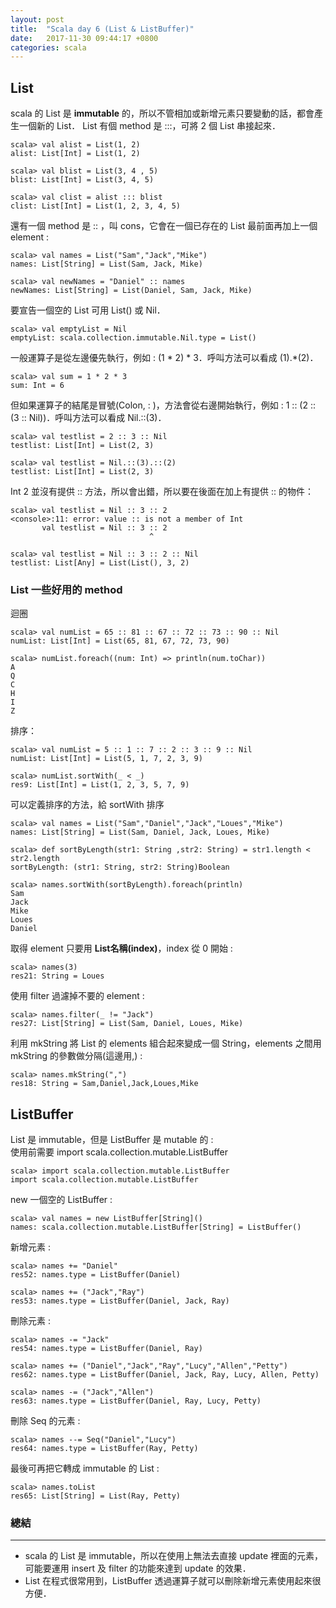 ```yaml
---
layout: post
title:  "Scala day 6 (List & ListBuffer)"
date:   2017-11-30 09:44:17 +0800
categories: scala
---
```


## List
scala 的 List 是 **immutable** 的，所以不管相加或新增元素只要變動的話，都會產生一個新的 List．
List 有個 method 是 :::，可將 2 個 List 串接起來．

```console
scala> val alist = List(1, 2)
alist: List[Int] = List(1, 2)

scala> val blist = List(3, 4 , 5)
blist: List[Int] = List(3, 4, 5)

scala> val clist = alist ::: blist
clist: List[Int] = List(1, 2, 3, 4, 5)
```

還有一個 method 是 :: ，叫 cons，它會在一個已存在的 List 最前面再加上一個 element :  

```console
scala> val names = List("Sam","Jack","Mike")
names: List[String] = List(Sam, Jack, Mike)

scala> val newNames = "Daniel" :: names
newNames: List[String] = List(Daniel, Sam, Jack, Mike)
```
要宣告一個空的 List 可用 List() 或 Nil．
```console
scala> val emptyList = Nil
emptyList: scala.collection.immutable.Nil.type = List()
```

一般運算子是從左邊優先執行，例如 : (1 * 2) * 3．呼叫方法可以看成 (1).*(2)．

```console
scala> val sum = 1 * 2 * 3
sum: Int = 6
```

但如果運算子的結尾是冒號(Colon, : )，方法會從右邊開始執行，例如 : 1 :: (2 :: (3 :: Nil))．呼叫方法可以看成 Nil.::(3)．

```console
scala> val testlist = 2 :: 3 :: Nil
testlist: List[Int] = List(2, 3)

scala> val testlist = Nil.::(3).::(2)
testlist: List[Int] = List(2, 3)
```
Int 2 並沒有提供 :: 方法，所以會出錯，所以要在後面在加上有提供 :: 的物件：

```console
scala> val testlist = Nil :: 3 :: 2
<console>:11: error: value :: is not a member of Int
       val testlist = Nil :: 3 :: 2
                               ^

scala> val testlist = Nil :: 3 :: 2 :: Nil
testlist: List[Any] = List(List(), 3, 2)
```

### List 一些好用的 method
迴圈

```console
scala> val numList = 65 :: 81 :: 67 :: 72 :: 73 :: 90 :: Nil
numList: List[Int] = List(65, 81, 67, 72, 73, 90)

scala> numList.foreach((num: Int) => println(num.toChar))
A
Q
C
H
I
Z
```

排序：

```console
scala> val numList = 5 :: 1 :: 7 :: 2 :: 3 :: 9 :: Nil
numList: List[Int] = List(5, 1, 7, 2, 3, 9)

scala> numList.sortWith(_ < _)
res9: List[Int] = List(1, 2, 3, 5, 7, 9)
```
可以定義排序的方法，給 sortWith 排序

```console
scala> val names = List("Sam","Daniel","Jack","Loues","Mike")
names: List[String] = List(Sam, Daniel, Jack, Loues, Mike)

scala> def sortByLength(str1: String ,str2: String) = str1.length < str2.length
sortByLength: (str1: String, str2: String)Boolean

scala> names.sortWith(sortByLength).foreach(println)
Sam
Jack
Mike
Loues
Daniel
```
取得 element 只要用 **List名稱(index)**，index 從 0 開始 : 
```console
scala> names(3)
res21: String = Loues
```
使用 filter 過濾掉不要的 element : 

```console
scala> names.filter(_ != "Jack")
res27: List[String] = List(Sam, Daniel, Loues, Mike)
```

利用 mkString 將 List 的 elements 組合起來變成一個 String，elements 之間用 mkString 的參數做分隔(這邊用,) : 

```console
scala> names.mkString(",")
res18: String = Sam,Daniel,Jack,Loues,Mike
```

## ListBuffer
List 是 immutable，但是 ListBuffer 是 mutable 的 :  
使用前需要 import scala.collection.mutable.ListBuffer

```console
scala> import scala.collection.mutable.ListBuffer
import scala.collection.mutable.ListBuffer
```
new 一個空的 ListBuffer :  

```console
scala> val names = new ListBuffer[String]()
names: scala.collection.mutable.ListBuffer[String] = ListBuffer()
```

新增元素 :  

```console
scala> names += "Daniel"
res52: names.type = ListBuffer(Daniel)

scala> names += ("Jack","Ray")
res53: names.type = ListBuffer(Daniel, Jack, Ray)
```

刪除元素 : 
```console
scala> names -= "Jack"
res54: names.type = ListBuffer(Daniel, Ray)

scala> names += ("Daniel","Jack","Ray","Lucy","Allen","Petty")
res62: names.type = ListBuffer(Daniel, Jack, Ray, Lucy, Allen, Petty)

scala> names -= ("Jack","Allen")
res63: names.type = ListBuffer(Daniel, Ray, Lucy, Petty)
```
刪除 Seq 的元素 :  

```console
scala> names --= Seq("Daniel","Lucy")
res64: names.type = ListBuffer(Ray, Petty)

```
最後可再把它轉成 immutable 的 List :  

```console
scala> names.toList
res65: List[String] = List(Ray, Petty)
```


### 總結
- - -
* scala 的 List 是 immutable，所以在使用上無法去直接 update 裡面的元素，可能要運用 insert 及 filter 的功能來達到 update 的效果．
* List 在程式很常用到，ListBuffer 透過運算子就可以刪除新增元素使用起來很方便．



